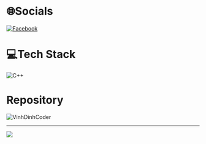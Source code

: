 # 🌐Socials
[![Facebook](https://img.shields.io/badge/Facebook-%231877F2.svg?logo=Facebook&logoColor=white)](https://facebook.com/https://www.facebook.com/huunghia.le.180625) 

# 💻Tech Stack
![C++](https://img.shields.io/badge/c++-%2300599C.svg?style=for-the-badge&logo=c%2B%2B&logoColor=white)

# Repository
![VinhDinhCoder](https://github.com/NghiaST/VinhDinhCoder)

---
[![](https://visitcount.itsvg.in/api?id=NghiaST&label=Profile%20Views&color=8&icon=3&pretty=false)](https://visitcount.itsvg.in)
